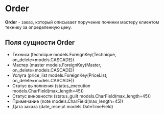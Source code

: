 # Order
**Order** - заказ, который описывает поручение починки мастеру клиентом технику за определенную цену.  

## Поля сущности Order
  - Техника (technique models.ForeignKey(Technique, on_delete=models.CASCADE))
  - Мастер (master models.ForeignKey(Master, on_delete=models.CASCADE))
  - Услуга (price_list models.ForeignKey(PriceList, on_delete=models.CASCADE))
  - Статус выполнения (status_execution models.CharField(max_length=45))
  - Статус виновности (status_guilt models.CharField(max_length=45))
  - Примечание (note models.CharField(max_length=45))
  - Дата заказа (date_receipt models.DateTimeField)
